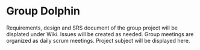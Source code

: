 # Group Dolphin

Requirements, design and SRS document of the group project will be displated under Wiki.
Issues will be created as needed.
Group meetings are organized as daily scrum meetings.
Project subject will be displayed here.
